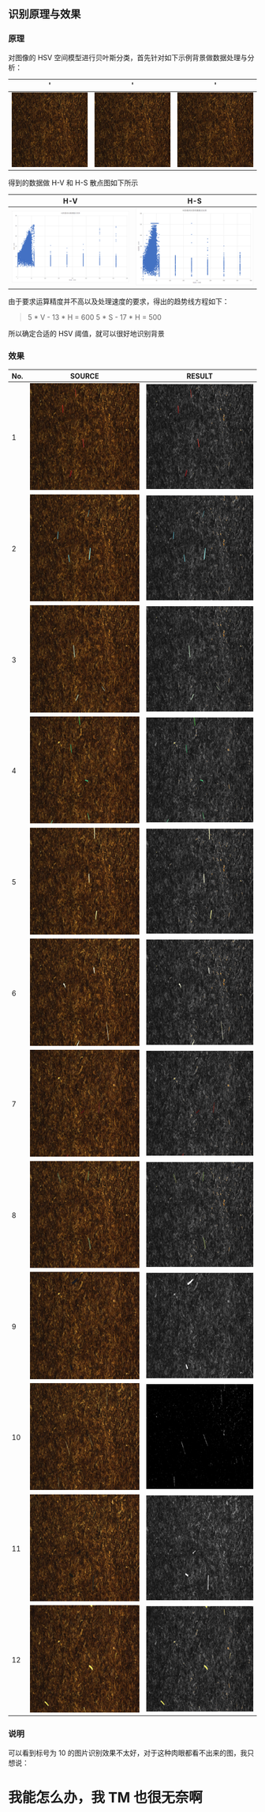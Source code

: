 ## 识别原理与效果

### 原理

对图像的 HSV 空间模型进行贝叶斯分类，首先针对如下示例背景做数据处理与分析：

' | ' | '
--- | --- | ---
![](../source/01.jpg) | ![](../source/01.jpg) | ![](../source/01.jpg)

得到的数据做 H-V 和 H-S 散点图如下所示

H-V | H-S
--- | ---
![](HV.png) | ![](HS.png)

由于要求运算精度并不高以及处理速度的要求，得出的趋势线方程如下：

> 5 * V - 13 * H = 600
> 5 * S - 17 * H = 500

所以确定合适的 HSV 阈值，就可以很好地识别背景

### 效果

No. | SOURCE | RESULT
--- | ------ | ------
1   | ![](../source/02.jpg) | ![](../dist/02.jpg)
2   | ![](../source/03.jpg) | ![](../dist/03.jpg)
3   | ![](../source/04.jpg) | ![](../dist/04.jpg)
4   | ![](../source/05.jpg) | ![](../dist/05.jpg)
5   | ![](../source/06.jpg) | ![](../dist/06.jpg)
6   | ![](../source/07.jpg) | ![](../dist/07.jpg)
7   | ![](../source/08.jpg) | ![](../dist/08.jpg)
8   | ![](../source/09.jpg) | ![](../dist/09.jpg)
9   | ![](../source/10.jpg) | ![](../dist/10.jpg)
10   | ![](../source/11.jpg) | ![](../dist/11.jpg)
11   | ![](../source/12.jpg) | ![](../dist/12.jpg)
12   | ![](../source/13.jpg) | ![](../dist/13.jpg)

### 说明

可以看到标号为 10 的图片识别效果不太好，对于这种肉眼都看不出来的图，我只想说：

# 我能怎么办，我 TM 也很无奈啊